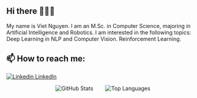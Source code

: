 ## Hi there 👋👋👋

My name is Viet Nguyen. I am an M.Sc. in Computer Science, majoring in Artificial Intelligence and Robotics. I am interested in the following topics: Deep Learning in NLP and Computer Vision. Reinforcement Learning.<br>
## 📫 How to reach me: 

[![Linkedin](https://i.stack.imgur.com/gVE0j.png) LinkedIn]([https://www.linkedin.com/in/vietnguyen-tum/]([https://www.linkedin.com/in/qu%C3%A2n-v%C3%B5-821704325/](https://www.linkedin.com/in/qu%C3%A2n-v%C3%B5-821704325/)))

<p align="center">
  <img "src="https://github-readme-stats.vercel.app/api?username=MinhQuan805" alt="GitHub Stats">
  &nbsp;&nbsp;&nbsp;&nbsp;&nbsp;&nbsp;
  <img " src="https://github-readme-stats.vercel.app/api/top-langs/?username=MinhQuan805&layout=compact" alt="Top Languages">
</p>

